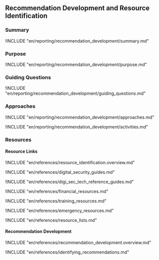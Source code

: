 ## Recommendation Development and Resource Identification

### Summary

!INCLUDE "en/reporting/recommendation_development/summary.md"

### Purpose

!INCLUDE "en/reporting/recommendation_development/purpose.md"

### Guiding Questions

!INCLUDE "en/reporting/recommendation_development/guiding_questions.md"

### Approaches

!INCLUDE "en/reporting/recommendation_development/approaches.md"

!INCLUDE "en/reporting/recommendation_development/activities.md"

### Resources
<div class="greybox">

#### Resource Links 

!INCLUDE "en/references/resource_identification.overview.md"

!INCLUDE "en/references/digital_security_guides.md"

!INCLUDE "en/references/digi_sec_tech_reference_guides.md"

!INCLUDE "en/references/financial_resources.md"

!INCLUDE "en/references/training_resources.md"

!INCLUDE "en/references/emergency_resources.md"

!INCLUDE "en/references/resource_lists.md"

#### Recommendation Development

!INCLUDE "en/references/recommendation_development.overview.md"

!INCLUDE "en/references/identifying_recommendations.md"

</div>
